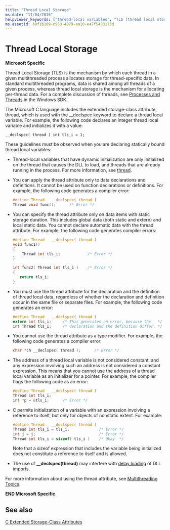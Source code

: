 ```yaml
---
title: "Thread Local Storage"
ms.date: "11/04/2016"
helpviewer_keywords: ["thread-local variables", "TLS (thread local storage)", "thread storage-class attribute", "thread-local storage", "storage, thread local storage"]
ms.assetid: a0f1b109-c953-4079-aa10-e47f5483173d
---
```

# Thread Local Storage

**Microsoft Specific**

Thread Local Storage (TLS) is the mechanism by which each thread in a given multithreaded process allocates storage for thread-specific data. In standard multithreaded programs, data is shared among all threads of a given process, whereas thread local storage is the mechanism for allocating per-thread data. For a complete discussion of threads, see [Processes and Threads](/windows/desktop/ProcThread/processes-and-threads) in the Windows SDK.

The Microsoft C language includes the extended storage-class attribute, thread, which is used with the __declspec keyword to declare a thread local variable. For example, the following code declares an integer thread local variable and initializes it with a value:

```
__declspec( thread ) int tls_i = 1;
```

These guidelines must be observed when you are declaring statically bound thread local variables:

- Thread-local variables that have dynamic initialization are only initialized on the thread that causes the DLL to load, and threads that are already running in the process. For more information, see [thread](../cpp/thread.md).

- You can apply the thread attribute only to data declarations and definitions. It cannot be used on function declarations or definitions. For example, the following code generates a compiler error:

    ```C
    #define Thread   __declspec( thread )
    Thread void func();      /* Error */
    ```

- You can specify the thread attribute only on data items with static storage duration. This includes global data (both static and extern) and local static data. You cannot declare automatic data with the thread attribute. For example, the following code generates compiler errors:

    ```C
    #define Thread   __declspec( thread )
    void func1()
    {
        Thread int tls_i;            /* Error */
    }

    int func2( Thread int tls_i )    /* Error */
    {
       return tls_i;
    }
    ```

- You must use the thread attribute for the declaration and the definition of thread local data, regardless of whether the declaration and definition occur in the same file or separate files. For example, the following code generates an error:

    ```C
    #define Thread   __declspec( thread )
    extern int tls_i;     /* This generates an error, because the   */
    int Thread tls_i;     /* declaration and the definition differ. */
    ```

- You cannot use the thread attribute as a type modifier. For example, the following code generates a compiler error:

    ```C
    char *ch __declspec( thread );      /* Error */
    ```

- The address of a thread local variable is not considered constant, and any expression involving such an address is not considered a constant expression. This means that you cannot use the address of a thread local variable as an initializer for a pointer. For example, the compiler flags the following code as an error:

    ```C
    #define Thread   __declspec( thread )
    Thread int tls_i;
    int *p = &tls_i;      /* Error */
    ```

- C permits initialization of a variable with an expression involving a reference to itself, but only for objects of nonstatic extent. For example:

    ```C
    #define Thread   __declspec( thread )
    Thread int tls_i = tls_i;             /* Error */
    int j = j;                            /* Error */
    Thread int tls_i = sizeof( tls_i )    /* Okay  */
    ```

   Note that a sizeof expression that includes the variable being initialized does not constitute a reference to itself and is allowed.

- The use of **\_\_declspec(thread)** may interfere with [delay loading](../build/reference/linker-support-for-delay-loaded-dlls.md) of DLL imports.

For more information about using the thread attribute, see [Multithreading Topics](../parallel/multithreading-support-for-older-code-visual-cpp.md).

**END Microsoft Specific**

## See also

[C Extended Storage-Class Attributes](../c-language/c-extended-storage-class-attributes.md)
